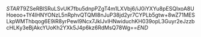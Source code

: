 $START$9ZSeRBlSRuLSvUK7fbu5dnpPZgT4m1LXVbj6/iJ0iYXYu8pESQIxoA8UHoeoo+1Y4lHNYONzL5nRphvQTQMl8nJuP38jd2yr7CYPLb5gtw+8wZ71MESLkpWMThbqog6E9iR8yrPewI9Ncx7JklJvIHNwiduchKH039opL3Guyr2eJzzbcHLKy3eBjAkcYUoKh2YXk5J4p6kz6RdMsQ78Wg==$END$